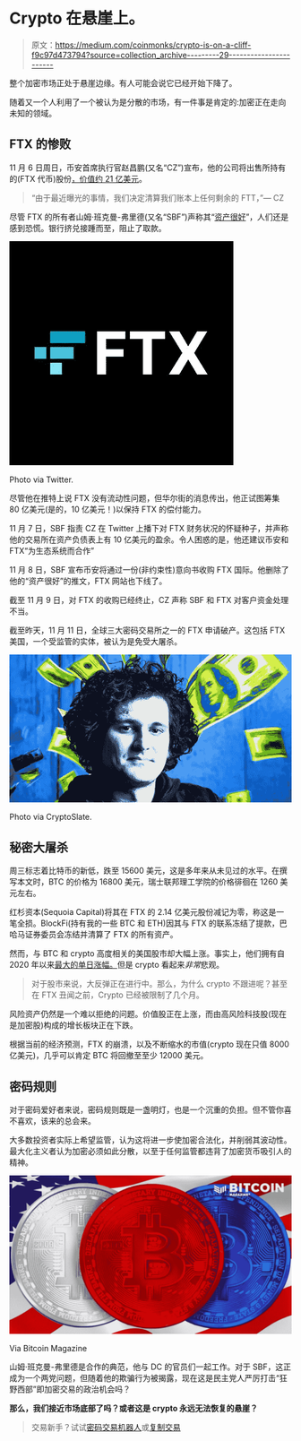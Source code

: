 # Crypto 在悬崖上。

> 原文：<https://medium.com/coinmonks/crypto-is-on-a-cliff-f9c97d473794?source=collection_archive---------29----------------------->

整个加密市场正处于悬崖边缘。有人可能会说它已经开始下降了。

随着又一个人利用了一个被认为是分散的市场，有一件事是肯定的:加密正在走向未知的领域。

## FTX 的惨败

11 月 6 日周日，币安首席执行官赵昌鹏(又名“CZ”)宣布，他的公司将出售所持有的(FTX 代币)股份[，价值约 21 亿美元](https://cointelegraph.com/news/binance-to-liquidate-its-entire-ftx-token-holdings-after-recent-revelations)。

> “由于最近曝光的事情，我们决定清算我们账本上任何剩余的 FTT，”— CZ

尽管 FTX 的所有者山姆·班克曼-弗里德(又名“SBF”)声称其“[资产很好](https://cointelegraph.com/news/sbf-calls-for-collaboration-with-binance-for-the-ecosystem)”，人们还是感到恐慌。银行挤兑接踵而至，阻止了取款。

![](img/f07bc16c776a732f5a62aa7799d0afe5.png)

Photo via Twitter.

尽管他在推特上说 FTX 没有流动性问题，但华尔街的消息传出，他正试图筹集 80 亿美元(是的，10 亿美元！)以保持 FTX 的偿付能力。

11 月 7 日，SBF 指责 CZ 在 Twitter 上播下对 FTX 财务状况的怀疑种子，并声称他的交易所在资产负债表上有 10 亿美元的盈余。令人困惑的是，他还建议币安和 FTX“为生态系统而合作”

11 月 8 日，SBF 宣布币安将通过一份(非约束性)意向书收购 FTX 国际。他删除了他的“资产很好”的推文，FTX 网站也下线了。

截至 11 月 9 日，对 FTX 的收购已经终止，CZ 声称 SBF 和 FTX 对客户资金处理不当。

截至昨天，11 月 11 日，全球三大密码交易所之一的 FTX 申请破产。这包括 FTX 美国，一个受监管的实体，被认为是免受大屠杀。

![](img/3f0a0377b49d40f6a4ca1d0304011535.png)

Photo via CryptoSlate.

## 秘密大屠杀

周三标志着比特币的新低，跌至 15600 美元，这是多年来从未见过的水平。在撰写本文时，BTC 的价格为 16800 美元，瑞士联邦理工学院的价格徘徊在 1260 美元左右。

红杉资本(Sequoia Capital)将其在 FTX 的 2.14 亿美元股份减记为零，称这是一笔全损。BlockFi(持有我的一些 BTC 和 ETH)因其与 FTX 的联系冻结了提款，巴哈马证券委员会冻结并清算了 FTX 的所有资产。

然而，与 BTC 和 crypto 高度相关的美国股市却大幅上涨。事实上，他们拥有自 2020 年以来[最大的单日涨幅。](https://ca.finance.yahoo.com/news/soaring-u-tech-stocks-leave-000658706.html)但是 crypto 看起来*非常*悲观。

> 对于股市来说，大反弹正在进行中。那么，为什么 crypto 不跟进呢？甚至在 FTX 丑闻之前，Crypto 已经被限制了几个月。

风险资产仍然是一个难以拒绝的问题。价值股正在上涨，而由高风险科技股(现在是加密股)构成的增长板块正在下跌。

根据当前的经济预测，FTX 的崩溃，以及不断缩水的市值(crypto 现在只值 8000 亿美元)，几乎可以肯定 BTC 将回撤至至少 12000 美元。

## 密码规则

对于密码爱好者来说，密码规则既是一盏明灯，也是一个沉重的负担。但不管你喜不喜欢，该来的总会来。

大多数投资者实际上希望监管，认为这将进一步使加密合法化，并削弱其波动性。最大化主义者认为加密必须如此分散，以至于任何监管都违背了加密货币吸引人的精神。

![](img/0c79640377f24355f40f4fe2e26b5846.png)

Via Bitcoin Magazine

山姆·班克曼-弗里德是合作的典范，他与 DC 的官员们一起工作。对于 SBF，这正成为一个两党问题，但随着他的欺骗行为被揭露，现在这是民主党人严厉打击“狂野西部”即加密交易的政治机会吗？

**那么，我们接近市场底部了吗？或者这是 crypto 永远无法恢复的悬崖？**

> 交易新手？试试[密码交易机器人](/coinmonks/crypto-trading-bot-c2ffce8acb2a)或[复制交易](/coinmonks/top-10-crypto-copy-trading-platforms-for-beginners-d0c37c7d698c)